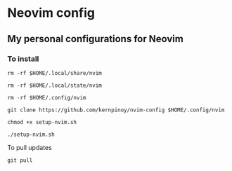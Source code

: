 # Neovim config

## My personal configurations for Neovim

### To install

```
rm -rf $HOME/.local/share/nvim

rm -rf $HOME/.local/state/nvim

rm -rf $HOME/.config/nvim

git clone https://github.com/kernpinoy/nvim-config $HOME/.config/nvim

chmod +x setup-nvim.sh

./setup-nvim.sh
```
To pull updates
```
git pull
```
